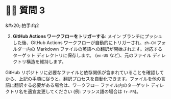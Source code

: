 <h1>👩🏫 質問 3</h1>
<p>&amp;#x20;:拍手:fq2</p>
<ol start="2">
<li><strong>GitHub Actions ワークフローをトリガーする</strong>: メイン ブランチにプッシュした後、GitHub Actions ワークフローが自動的にトリガーされ、<code>zh-CN</code> フォルダー内の Markdown ファイルの英語への翻訳が開始されます。対応するターゲット ディレクトリに保存します。 (<code>en-US</code> など)、元のファイル ディレクトリ構造を維持します。</li>
</ol>
<p>GitHub リポジトリに必要なファイルと依存関係が含まれていることを確認してから、上記の手順に従うと、翻訳プロセスを自動化できます。ファイルを他の言語に翻訳する必要がある場合は、ワークフロー ファイル内のターゲット ディレクトリ名を適宜変更してください (例: フランス語の場合は <code>fr-FR</code>)。</p>